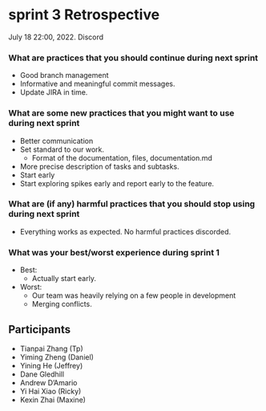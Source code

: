 # sprint 3 Retrospective

July 18 22:00, 2022. Discord

### What are practices that you should continue during next sprint

- Good branch management
- Informative and meaningful commit messages.
- Update JIRA in time.

### What are some new practices that you might want to use during next sprint

- Better communication
- Set standard to our work.
  - Format of the documentation, files, documentation.md
- More precise description of tasks and subtasks.
- Start early
- Start exploring spikes early and report early to the feature.

### What are (if any) harmful practices that you should stop using during next sprint

- Everything works as expected. No harmful practices discorded.

### What was your best/worst experience during sprint 1

- Best:
  - Actually start early.
- Worst:
  - Our team was heavily relying on a few people in development
  - Merging conflicts.

## Participants

- Tianpai Zhang (Tp)
- Yiming Zheng (Daniel)
- Yining He (Jeffrey)
- Dane Gledhill
- Andrew D’Amario
- Yi Hai Xiao (Ricky)
- Kexin Zhai (Maxine)
